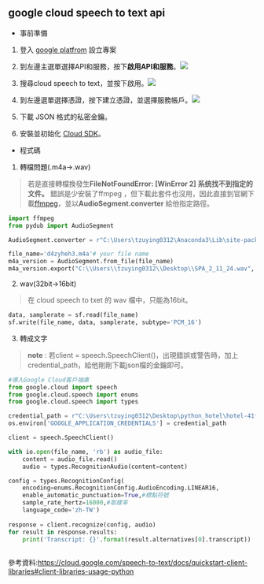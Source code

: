 
## google cloud speech to text api
* 事前準備
1. 登入 [google platfrom](https://accounts.google.com/signin/v2/identifier?service=cloudconsole&passive=1209600&osid=1&continue=https%3A%2F%2Fconsole.cloud.google.com%2F%3Fhl%3Dzh-TW%26ref%3Dhttps%3A%2F%2Fwww.google.com%2F&followup=https%3A%2F%2Fconsole.cloud.google.com%2F%3Fhl%3Dzh-TW%26ref%3Dhttps%3A%2F%2Fwww.google.com%2F&hl=zh-TW&flowName=GlifWebSignIn&flowEntry=ServiceLogin) 設立專案

2. 到左邊主選單選擇API和服務，按下**啟用API和服務**。![](https://i.imgur.com/zm7xADO.png)

3. 搜尋cloud speech to text，並按下啟用。![](https://i.imgur.com/f3fhDho.png)

4. 到左邊選單選擇憑證，按下建立憑證，並選擇服務帳戶。![](https://i.imgur.com/Kl94sqC.png)

5. 下載 JSON 格式的私密金鑰。

6. 安裝並初始化 [Cloud SDK](https://cloud.google.com/sdk/docs/)。


* 程式碼
 
1. 轉檔問題(.m4a->.wav)
> 若是直接轉檔換發生**FileNotFoundError: [WinError 2] 系统找不到指定的文件。** 錯誤是少安裝了ffmpeg ，但下載此套件也沒用，因此直接到官網下載[ffmpeg](http://www.ffmpeg.org/download.html#build-windows)，並以**AudioSegment.converter** 給他指定路徑。
```python
import ffmpeg
from pydub import AudioSegment

AudioSegment.converter = r"C:\Users\tzuying0312\Anaconda3\Lib\site-packages\pydub\bin\ffmpeg.exe"

file_name='d4zyheh3.m4a'# your file name
m4a_version = AudioSegment.from_file(file_name)
m4a_version.export("C:\\Users\\tzuying0312\\Desktop\\SPA_2_11_24.wav", format="wav") #存入的路徑及檔名
```

2. wav(32bit->16bit)
>在 cloud speech to txet 的 wav 檔中，只能為16bit。
```python
data, samplerate = sf.read(file_name)
sf.write(file_name, data, samplerate, subtype='PCM_16')

```

3. 轉成文字
>**note** : 若client = speech.SpeechClient()，出現錯誤或警告時，加上credential_path，給他剛剛下載json檔的金鑰即可。
```python
#導入Google Cloud客戶端庫
from google.cloud import speech
from google.cloud.speech import enums
from google.cloud.speech import types

credential_path = r"C:\Users\tzuying0312\Desktop\python_hotel\hotel-41fc8e055f5b.json"
os.environ['GOOGLE_APPLICATION_CREDENTIALS'] = credential_path

client = speech.SpeechClient()

with io.open(file_name, 'rb') as audio_file:
    content = audio_file.read()
    audio = types.RecognitionAudio(content=content)

config = types.RecognitionConfig(
    encoding=enums.RecognitionConfig.AudioEncoding.LINEAR16,
    enable_automatic_punctuation=True,#標點符號
    sample_rate_hertz=16000,#取樣率
    language_code='zh-TW')
    
response = client.recognize(config, audio)
for result in response.results:
    print('Transcript: {}'.format(result.alternatives[0].transcript))
    
```

參考資料:https://cloud.google.com/speech-to-text/docs/quickstart-client-libraries#client-libraries-usage-python
